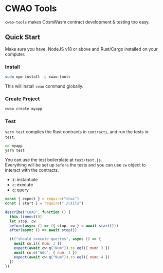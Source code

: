 # CWAO Tools

`cwao-tools` makes CosmWasm contract development & testing too easy.

## Quick Start

Make sure you have, NodeJS v18 or above and Rust/Cargo installed on your computer.

### Install

```bash
sudo npm install -g cwao-tools
```
This will install `cwao` command globally.

### Create Project

```bash
cwao create myapp
```

### Test

`yarn test` compiles the Rust contracts in `contracts`, and run the tests in `test`.

```bash
cd myapp
yarn test
```

You can use the test boilerplate at `test/test.js`.   
Everything will be set up `before` the tests and you can use `cw` object to interact with the contracts.
 
- `i`: instantiate
- `e`: execute
- `q`: query

```javascript
const { expect } = require("chai")
const { start } = require("./utils")

describe("CWAO", function () {
  this.timeout(0)
  let stop, cw
  before(async () => ({ stop, cw } = await start()))
  after(async () => await stop())

  it("should execute queries", async () => {
    await cw.i({ num: 3 })
    expect(await cw.q("Num")).to.eql({ num: 3 })
    await cw.e("Add", { num: 1 })
    expect(await cw.q("Num")).to.eql({ num: 4 })
  })
})
```


